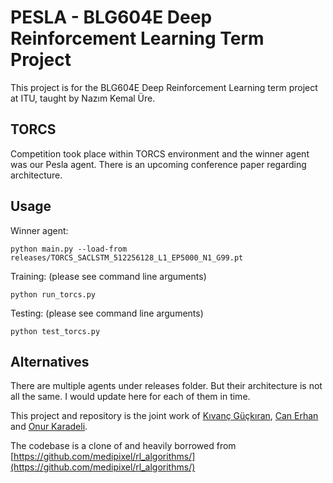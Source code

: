 # PESLA - BLG604E Deep Reinforcement Learning Term Project

This project is for the BLG604E Deep Reinforcement Learning term project at ITU, taught by Nazım Kemal Üre.

## TORCS

Competition took place within TORCS environment and the winner agent was our Pesla agent. There is an upcoming conference paper regarding architecture.

## Usage

Winner agent:
```
python main.py --load-from releases/TORCS_SACLSTM_512256128_L1_EP5000_N1_G99.pt
```

Training: (please see command line arguments)

```
python run_torcs.py
```

Testing: (please see command line arguments)

```
python test_torcs.py
```

## Alternatives

There are multiple agents under releases folder. But their architecture is not all the same. I would update here for each of them in time.

This project and repository is the joint work of [Kıvanç Güçkıran](https://github.com/kivancguckiran), [Can Erhan](https://github.com/ccerhan) and [Onur Karadeli](https://github.com/okaradeli).

The codebase is a clone of and heavily borrowed from [https://github.com/medipixel/rl_algorithms/](https://github.com/medipixel/rl_algorithms/)
